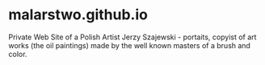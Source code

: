 # malarstwo.github.io
Private Web Site of a Polish Artist Jerzy Szajewski - portaits, copyist of art works (the oil paintings) made by the well known masters of a brush and color.
